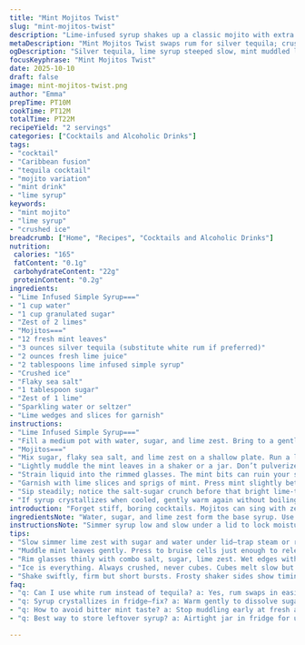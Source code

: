 ```yaml
---
title: "Mint Mojitos Twist"
slug: "mint-mojitos-twist"
description: "Lime-infused syrup shakes up a classic mojito with extra zing. Sugar, salt, and zest rim the glass for crunch and kick. Mint muddled just right, not ripped to shreds. Splash of seltzer to lift. Rum swapped with silver tequila for a fresh twist. Ice crushed, never cubed here. Balance is key—too sweet or too bitter, you’re off. Watch syrup simmer subtly bubbling, smelling bright lime. Mint aroma hits before a sip. Simple but layered. Small tweaks make a big difference. Learned the hard way not to scorch syrup or over-muddle mint leaves, turns bitter fast. The salty-lime rim? Game changer for that first sip. Efficient steps, sensory cues keep you steady. No fuss, just good chemistry in the glass."
metaDescription: "Mint Mojitos Twist swaps rum for silver tequila; crushed ice, lime-infused syrup, and a salty-sugar lime rim deliver fresh, bright Caribbean fusion flavor."
ogDescription: "Silver tequila, lime syrup steeped slow, mint muddled lightly. Crushed ice chills fast; rimmed glasses crackle with salt and sugar before first sip."
focusKeyphrase: "Mint Mojitos Twist"
date: 2025-10-10
draft: false
image: mint-mojitos-twist.png
author: "Emma"
prepTime: PT10M
cookTime: PT12M
totalTime: PT22M
recipeYield: "2 servings"
categories: ["Cocktails and Alcoholic Drinks"]
tags:
- "cocktail"
- "Caribbean fusion"
- "tequila cocktail"
- "mojito variation"
- "mint drink"
- "lime syrup"
keywords:
- "mint mojito"
- "lime syrup"
- "crushed ice"
breadcrumb: ["Home", "Recipes", "Cocktails and Alcoholic Drinks"]
nutrition: 
 calories: "165"
 fatContent: "0.1g"
 carbohydrateContent: "22g"
 proteinContent: "0.2g"
ingredients:
- "Lime Infused Simple Syrup==="
- "1 cup water"
- "1 cup granulated sugar"
- "Zest of 2 limes"
- "Mojitos==="
- "12 fresh mint leaves"
- "3 ounces silver tequila (substitute white rum if preferred)"
- "2 ounces fresh lime juice"
- "2 tablespoons lime infused simple syrup"
- "Crushed ice"
- "Flaky sea salt"
- "1 tablespoon sugar"
- "Zest of 1 lime"
- "Sparkling water or seltzer"
- "Lime wedges and slices for garnish"
instructions:
- "Lime Infused Simple Syrup==="
- "Fill a medium pot with water, sugar, and lime zest. Bring to a gentle simmer, bubbles just starting to break the surface. Keep the lid firmly on to trap steam; water evaporation ruins the balance. Let it steep for 12 minutes—zest oils release slowly, syrup smells fresh and tangy. Off heat, strain into a small jar. Cool in fridge until needed. Thick but pourable is what you want."
- "Mojitos==="
- "Mix sugar, flaky sea salt, and lime zest on a shallow plate. Run a lime wedge along glass rims to wet them. Press rims into the sugar and salt mixture to coat thinly but evenly. Crunch under teeth adds intrigue. Fill glasses with crushed ice—avoid cubes; they dilute too fast."
- "Lightly muddle the mint leaves in a shaker or a jar. Don’t pulverize them—press just enough until you get that fresh green aroma wafting up. Over-muddling tears cells releasing bitter notes. Add tequila, lime juice, simple syrup, and handful of ice cubes. Shake briefly but firmly till the sides frost over. Shake too long? Watered down. Too short? Syrup stays separate."
- "Strain liquid into the rimmed glasses. The mint bits can ruin your sip if left in. Top with a splash of sparkling water to give it that effervescent lift."
- "Garnish with lime slices and sprigs of mint. Press mint slightly between your fingers before adding to release oils."
- "Sip steadily; notice the salt-sugar crunch before that bright lime-tequila hit. If no silver tequila, white rum is the backup—trust me, it’s more classic but the tequila adds a nice punch."
- "If syrup crystallizes when cooled, gently warm again without boiling to dissolve sugars. If drinks get watery fast, check ice type—crushed melts quicker. Freeze leftover syrup for later margaritas or iced tea."
introduction: "Forget stiff, boring cocktails. Mojitos can sing with zest, texture, and snap. I’ve twisted the expected rum base with silver tequila light. Lime infused simple syrup isn’t just sugar water—it’s a flavor bomb waiting to happen. The trick? Steaming the zest slowly under a lid to trap essential oils, not steam off your water. Don’t rush the muddling. The angry pulp makes mud, not flavor. Rim the glass in a clever sugar-salt-lime combo that first bites into your palate and wakes it up. Crushed ice, not cubes—always crushed, or you’ll dilute before the last sip. You’ll smell mint, taste lime, feel salt—they wrestle in every sip. It’s an art but a simple one. Twenty minutes, tops. A cocktail and a lesson on how ingredients really behave."
ingredientsNote: "Water, sugar, and lime zest form the base syrup. Use organic limes if possible—the zest yields more oils. Substitute granulated white sugar with raw coconut sugar for earthier notes, cut sweetness a bit. Flaky sea salt is best for rim texture; regular kosher salt works but lacks subtlety. Silver tequila here shakes with mojito’s brightness; white rum is fallback, more forgiving if you lack tequila, but less crisp. Mint leaves need to be fresh, vibrant—not browned or wilted. Crushed ice preferred; if crushed ice unavailable, blitz cubes fast but use immediately. Sparkling water stabilizes acidity and sweetness—club soda or tonic water shifts the profile and may overpower the lightness."
instructionsNote: "Simmer syrup low and slow under a lid to lock moisture and extract oils steadily. Patience here pays off; rushing burns or evaporates too much water, leaving glaze or grainy syrup. Muddling mint lightly releases sugars and aromas—overdoing yields bitter chlorophyll smash. Salt-sugar-lime rim is underrated; wet rim evenly but thinly, too thick overwhelms. Crushed ice chills fast, melts faster; top drinks quickly after pouring for best dilution balance. Shake briskly and briefly to mix without watering down. Strain to avoid leaf bits. A quick press of mint sprigs releases last burst of minty fragrance before serving. Backup plans: syrup crystallizing can be gently rewarmed, cocktails watered down? Get better ice or lower syrup quantity next time. These tweaks save many amateur disaster moments."
tips:
- "Slow simmer lime zest with sugar and water under lid—trap steam or risk losing oils. Watch bubbles just breaking. Too hot burns zest flavor; too cold wastes time. Strain syrup warm to keep clarity. Chill fully before use; thicker pours better not watery."
- "Muddle mint leaves gently. Press to bruise cells just enough to release aroma. Overdoing crushes cells, bitterness. Pause mid muddle, sniff. If green notes sharp and harsh, back off. Use shaker or glass jar. Quick swirl method can save herbs from pulverizing."
- "Rim glasses thinly with combo salt, sugar, lime zest. Wet edges with lime wedge only. Too thick ruins crunch; too thin no texture. Press firmly but evenly. Crunch under teeth signals right balance. Salt choice matters: flaky vs kosher changes feel."
- "Ice is everything. Always crushed, never cubes. Cubes melt slow but dilute cocktail unevenly. Crushed ice chills fast, melts quicker so drink fast. Blitz cubes only last resort; use immediately. Layer ice in glass for better chill—no shortcuts with heat."
- "Shake swiftly, firm but short bursts. Frosty shaker sides show timing. Too long adds water; too short leaves syrup and tequila separate. Balance shaking to marry sugary lime syrup with alcohol. Strain through fine mesh carefully or bits muddled mint sneak in taste."
faq:
- "q: Can I use white rum instead of tequila? a: Yes, rum swaps in easily; more classic feel. Tequila sharper, tangier. Use whichever on hand. Each changes the vibe but techniques same."
- "q: Syrup crystallizes in fridge—fix? a: Warm gently to dissolve sugars again. Don’t boil; breaks consistency. If happens often, less sugar or store sealed tightly. Reheat slowly or stir in a splash water to loosen crystals."
- "q: How to avoid bitter mint taste? a: Stop muddling early at fresh aroma. Crushing too much releases chlorophyll—bitter and harsh. Use fresh vibrant leaves not bruised or old. Press lightly, sniff for mint scent as signal."
- "q: Best way to store leftover syrup? a: Airtight jar in fridge for up to two weeks. Freeze if longer storage; thaw before use. Label date. No contamination—no herbs or fruit left brewing inside. Easy grab for cocktails or iced tea swaps."

---
```

